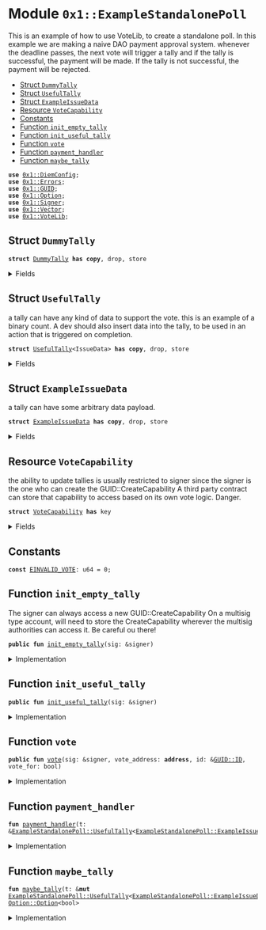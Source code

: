 
<a name="0x1_ExampleStandalonePoll"></a>

# Module `0x1::ExampleStandalonePoll`

This is an example of how to use VoteLib, to create a standalone poll.
In this example we are making a naive DAO payment approval system.
whenever the deadline passes, the next vote will trigger a tally
and if the tally is successful, the payment will be made.
If the tally is not successful, the payment will be rejected.


-  [Struct `DummyTally`](#0x1_ExampleStandalonePoll_DummyTally)
-  [Struct `UsefulTally`](#0x1_ExampleStandalonePoll_UsefulTally)
-  [Struct `ExampleIssueData`](#0x1_ExampleStandalonePoll_ExampleIssueData)
-  [Resource `VoteCapability`](#0x1_ExampleStandalonePoll_VoteCapability)
-  [Constants](#@Constants_0)
-  [Function `init_empty_tally`](#0x1_ExampleStandalonePoll_init_empty_tally)
-  [Function `init_useful_tally`](#0x1_ExampleStandalonePoll_init_useful_tally)
-  [Function `vote`](#0x1_ExampleStandalonePoll_vote)
-  [Function `payment_handler`](#0x1_ExampleStandalonePoll_payment_handler)
-  [Function `maybe_tally`](#0x1_ExampleStandalonePoll_maybe_tally)


<pre><code><b>use</b> <a href="DiemConfig.md#0x1_DiemConfig">0x1::DiemConfig</a>;
<b>use</b> <a href="../../../../../../../DPN/releases/artifacts/current/build/MoveStdlib/docs/Errors.md#0x1_Errors">0x1::Errors</a>;
<b>use</b> <a href="../../../../../../../DPN/releases/artifacts/current/build/MoveStdlib/docs/GUID.md#0x1_GUID">0x1::GUID</a>;
<b>use</b> <a href="../../../../../../../DPN/releases/artifacts/current/build/MoveStdlib/docs/Option.md#0x1_Option">0x1::Option</a>;
<b>use</b> <a href="../../../../../../../DPN/releases/artifacts/current/build/MoveStdlib/docs/Signer.md#0x1_Signer">0x1::Signer</a>;
<b>use</b> <a href="../../../../../../../DPN/releases/artifacts/current/build/MoveStdlib/docs/Vector.md#0x1_Vector">0x1::Vector</a>;
<b>use</b> <a href="Vote.md#0x1_VoteLib">0x1::VoteLib</a>;
</code></pre>



<a name="0x1_ExampleStandalonePoll_DummyTally"></a>

## Struct `DummyTally`



<pre><code><b>struct</b> <a href="Vote.md#0x1_ExampleStandalonePoll_DummyTally">DummyTally</a> <b>has</b> <b>copy</b>, drop, store
</code></pre>



<details>
<summary>Fields</summary>


<dl>
<dt>
<code>dummy_field: bool</code>
</dt>
<dd>

</dd>
</dl>


</details>

<a name="0x1_ExampleStandalonePoll_UsefulTally"></a>

## Struct `UsefulTally`

a tally can have any kind of data to support the vote.
this is an example of a binary count.
A dev should also insert data into the tally, to be used in an
action that is triggered on completion.


<pre><code><b>struct</b> <a href="Vote.md#0x1_ExampleStandalonePoll_UsefulTally">UsefulTally</a>&lt;IssueData&gt; <b>has</b> <b>copy</b>, drop, store
</code></pre>



<details>
<summary>Fields</summary>


<dl>
<dt>
<code>votes_for: u64</code>
</dt>
<dd>

</dd>
<dt>
<code>votes_against: u64</code>
</dt>
<dd>

</dd>
<dt>
<code>voters: vector&lt;<b>address</b>&gt;</code>
</dt>
<dd>

</dd>
<dt>
<code>deadline_epoch: u64</code>
</dt>
<dd>

</dd>
<dt>
<code>tally_result: <a href="../../../../../../../DPN/releases/artifacts/current/build/MoveStdlib/docs/Option.md#0x1_Option_Option">Option::Option</a>&lt;bool&gt;</code>
</dt>
<dd>

</dd>
<dt>
<code>issue_data: IssueData</code>
</dt>
<dd>

</dd>
</dl>


</details>

<a name="0x1_ExampleStandalonePoll_ExampleIssueData"></a>

## Struct `ExampleIssueData`

a tally can have some arbitrary data payload.


<pre><code><b>struct</b> <a href="Vote.md#0x1_ExampleStandalonePoll_ExampleIssueData">ExampleIssueData</a> <b>has</b> <b>copy</b>, drop, store
</code></pre>



<details>
<summary>Fields</summary>


<dl>
<dt>
<code>pay_this_person: <b>address</b></code>
</dt>
<dd>

</dd>
<dt>
<code>amount: u64</code>
</dt>
<dd>

</dd>
<dt>
<code>description: vector&lt;u8&gt;</code>
</dt>
<dd>

</dd>
</dl>


</details>

<a name="0x1_ExampleStandalonePoll_VoteCapability"></a>

## Resource `VoteCapability`

the ability to update tallies is usually restricted to signer
since the signer is the one who can create the GUID::CreateCapability
A third party contract can store that capability to access based on its own vote logic. Danger.


<pre><code><b>struct</b> <a href="Vote.md#0x1_ExampleStandalonePoll_VoteCapability">VoteCapability</a> <b>has</b> key
</code></pre>



<details>
<summary>Fields</summary>


<dl>
<dt>
<code>guid_cap: <a href="../../../../../../../DPN/releases/artifacts/current/build/MoveStdlib/docs/GUID.md#0x1_GUID_CreateCapability">GUID::CreateCapability</a></code>
</dt>
<dd>

</dd>
</dl>


</details>

<a name="@Constants_0"></a>

## Constants


<a name="0x1_ExampleStandalonePoll_EINVALID_VOTE"></a>



<pre><code><b>const</b> <a href="Vote.md#0x1_ExampleStandalonePoll_EINVALID_VOTE">EINVALID_VOTE</a>: u64 = 0;
</code></pre>



<a name="0x1_ExampleStandalonePoll_init_empty_tally"></a>

## Function `init_empty_tally`

The signer can always access a new GUID::CreateCapability
On a multisig type account, will need to store the CreateCapability
wherever the multisig authorities can access it. Be careful ou there!


<pre><code><b>public</b> <b>fun</b> <a href="Vote.md#0x1_ExampleStandalonePoll_init_empty_tally">init_empty_tally</a>(sig: &signer)
</code></pre>



<details>
<summary>Implementation</summary>


<pre><code><b>public</b> <b>fun</b> <a href="Vote.md#0x1_ExampleStandalonePoll_init_empty_tally">init_empty_tally</a>(sig: &signer) {
  <b>let</b> poll = <a href="Vote.md#0x1_VoteLib_new_poll">VoteLib::new_poll</a>&lt;<a href="Vote.md#0x1_ExampleStandalonePoll_DummyTally">DummyTally</a>&gt;();


  <b>let</b> guid_cap = <a href="../../../../../../../DPN/releases/artifacts/current/build/MoveStdlib/docs/GUID.md#0x1_GUID_gen_create_capability">GUID::gen_create_capability</a>(sig);

  <a href="Vote.md#0x1_VoteLib_standalone_init_poll_at_address">VoteLib::standalone_init_poll_at_address</a>&lt;<a href="Vote.md#0x1_ExampleStandalonePoll_DummyTally">DummyTally</a>&gt;(sig, poll);

  <a href="Vote.md#0x1_VoteLib_standalone_propose_ballot">VoteLib::standalone_propose_ballot</a>&lt;<a href="Vote.md#0x1_ExampleStandalonePoll_DummyTally">DummyTally</a>&gt;(&guid_cap, <a href="Vote.md#0x1_ExampleStandalonePoll_DummyTally">DummyTally</a> {})

}
</code></pre>



</details>

<a name="0x1_ExampleStandalonePoll_init_useful_tally"></a>

## Function `init_useful_tally`



<pre><code><b>public</b> <b>fun</b> <a href="Vote.md#0x1_ExampleStandalonePoll_init_useful_tally">init_useful_tally</a>(sig: &signer)
</code></pre>



<details>
<summary>Implementation</summary>


<pre><code><b>public</b> <b>fun</b> <a href="Vote.md#0x1_ExampleStandalonePoll_init_useful_tally">init_useful_tally</a>(sig: &signer) {
  <b>let</b> poll = <a href="Vote.md#0x1_VoteLib_new_poll">VoteLib::new_poll</a>&lt;<a href="Vote.md#0x1_ExampleStandalonePoll_UsefulTally">UsefulTally</a>&lt;<a href="Vote.md#0x1_ExampleStandalonePoll_ExampleIssueData">ExampleIssueData</a>&gt;&gt;();


  <b>let</b> guid_cap = <a href="../../../../../../../DPN/releases/artifacts/current/build/MoveStdlib/docs/GUID.md#0x1_GUID_gen_create_capability">GUID::gen_create_capability</a>(sig);

  <a href="Vote.md#0x1_VoteLib_standalone_init_poll_at_address">VoteLib::standalone_init_poll_at_address</a>&lt;<a href="Vote.md#0x1_ExampleStandalonePoll_UsefulTally">UsefulTally</a>&lt;<a href="Vote.md#0x1_ExampleStandalonePoll_ExampleIssueData">ExampleIssueData</a>&gt;&gt;(sig, poll);

  <b>let</b> t = <a href="Vote.md#0x1_ExampleStandalonePoll_UsefulTally">UsefulTally</a> {
    votes_for: 0,
    votes_against: 0,
    voters: <a href="../../../../../../../DPN/releases/artifacts/current/build/MoveStdlib/docs/Vector.md#0x1_Vector_empty">Vector::empty</a>(),
    deadline_epoch: <a href="DiemConfig.md#0x1_DiemConfig_get_current_epoch">DiemConfig::get_current_epoch</a>() + 7,
    tally_result: <a href="../../../../../../../DPN/releases/artifacts/current/build/MoveStdlib/docs/Option.md#0x1_Option_none">Option::none</a>&lt;bool&gt;(),
    issue_data: <a href="Vote.md#0x1_ExampleStandalonePoll_ExampleIssueData">ExampleIssueData</a> {
      pay_this_person: @0xDEADBEEF,
      amount: 0,
      description: b"hello world",
    }
  };

  <a href="Vote.md#0x1_VoteLib_standalone_propose_ballot">VoteLib::standalone_propose_ballot</a>&lt;<a href="Vote.md#0x1_ExampleStandalonePoll_UsefulTally">UsefulTally</a>&lt;<a href="Vote.md#0x1_ExampleStandalonePoll_ExampleIssueData">ExampleIssueData</a>&gt;&gt;(&guid_cap, t);

  // store the capability in the account so it can be used later by someone other than the owner of the account. (e.g. a voter.)
  <b>move_to</b>(sig, <a href="Vote.md#0x1_ExampleStandalonePoll_VoteCapability">VoteCapability</a> { guid_cap });
}
</code></pre>



</details>

<a name="0x1_ExampleStandalonePoll_vote"></a>

## Function `vote`



<pre><code><b>public</b> <b>fun</b> <a href="Vote.md#0x1_ExampleStandalonePoll_vote">vote</a>(sig: &signer, vote_address: <b>address</b>, id: &<a href="../../../../../../../DPN/releases/artifacts/current/build/MoveStdlib/docs/GUID.md#0x1_GUID_ID">GUID::ID</a>, vote_for: bool)
</code></pre>



<details>
<summary>Implementation</summary>


<pre><code><b>public</b> <b>fun</b> <a href="Vote.md#0x1_ExampleStandalonePoll_vote">vote</a>(sig: &signer, vote_address: <b>address</b>, id: &<a href="../../../../../../../DPN/releases/artifacts/current/build/MoveStdlib/docs/GUID.md#0x1_GUID_ID">GUID::ID</a>, vote_for: bool) <b>acquires</b> <a href="Vote.md#0x1_ExampleStandalonePoll_VoteCapability">VoteCapability</a> {

  // get the <a href="../../../../../../../DPN/releases/artifacts/current/build/MoveStdlib/docs/GUID.md#0x1_GUID">GUID</a> capability stored here
  <b>let</b> cap = &<b>borrow_global</b>&lt;<a href="Vote.md#0x1_ExampleStandalonePoll_VoteCapability">VoteCapability</a>&gt;(vote_address).guid_cap;

  <b>let</b> (found, _idx, status_enum, is_completed) = <a href="Vote.md#0x1_VoteLib_standalone_find_anywhere">VoteLib::standalone_find_anywhere</a>&lt;<a href="Vote.md#0x1_ExampleStandalonePoll_UsefulTally">UsefulTally</a>&lt;<a href="Vote.md#0x1_ExampleStandalonePoll_ExampleIssueData">ExampleIssueData</a>&gt;&gt;(cap, id);

  <b>assert</b>!(found, <a href="../../../../../../../DPN/releases/artifacts/current/build/MoveStdlib/docs/Errors.md#0x1_Errors_invalid_argument">Errors::invalid_argument</a>(<a href="Vote.md#0x1_ExampleStandalonePoll_EINVALID_VOTE">EINVALID_VOTE</a>));
  <b>assert</b>!(!is_completed, <a href="../../../../../../../DPN/releases/artifacts/current/build/MoveStdlib/docs/Errors.md#0x1_Errors_invalid_argument">Errors::invalid_argument</a>(<a href="Vote.md#0x1_ExampleStandalonePoll_EINVALID_VOTE">EINVALID_VOTE</a>));
  // is a pending ballot
  <b>assert</b>!(status_enum == 0, <a href="../../../../../../../DPN/releases/artifacts/current/build/MoveStdlib/docs/Errors.md#0x1_Errors_invalid_argument">Errors::invalid_argument</a>(<a href="Vote.md#0x1_ExampleStandalonePoll_EINVALID_VOTE">EINVALID_VOTE</a>));



  // check signer did not already vote
  <b>let</b> t = <a href="Vote.md#0x1_VoteLib_standalone_get_tally_copy">VoteLib::standalone_get_tally_copy</a>&lt;<a href="Vote.md#0x1_ExampleStandalonePoll_UsefulTally">UsefulTally</a>&lt;<a href="Vote.md#0x1_ExampleStandalonePoll_ExampleIssueData">ExampleIssueData</a>&gt;&gt;(cap, id);

  // check <b>if</b> the signer <b>has</b> already voted
  <b>let</b> signer_addr = <a href="../../../../../../../DPN/releases/artifacts/current/build/MoveStdlib/docs/Signer.md#0x1_Signer_address_of">Signer::address_of</a>(sig);
  <b>let</b> found = <a href="../../../../../../../DPN/releases/artifacts/current/build/MoveStdlib/docs/Vector.md#0x1_Vector_contains">Vector::contains</a>(&t.voters, &signer_addr);
  <b>assert</b>!(!found, <a href="../../../../../../../DPN/releases/artifacts/current/build/MoveStdlib/docs/Errors.md#0x1_Errors_invalid_argument">Errors::invalid_argument</a>(0));

  <b>if</b> (vote_for) {
    t.votes_for = t.votes_for + 1;
  } <b>else</b> {
    t.votes_against = t.votes_against + 1;
  };


  // add the signer <b>to</b> the list of voters
  <a href="../../../../../../../DPN/releases/artifacts/current/build/MoveStdlib/docs/Vector.md#0x1_Vector_push_back">Vector::push_back</a>(&<b>mut</b> t.voters, signer_addr);


  // <b>update</b> the tally

  <a href="Vote.md#0x1_ExampleStandalonePoll_maybe_tally">maybe_tally</a>(&<b>mut</b> t);

  // <b>update</b> the ballot
  <a href="Vote.md#0x1_VoteLib_standalone_update_tally">VoteLib::standalone_update_tally</a>&lt;<a href="Vote.md#0x1_ExampleStandalonePoll_UsefulTally">UsefulTally</a>&lt;<a href="Vote.md#0x1_ExampleStandalonePoll_ExampleIssueData">ExampleIssueData</a>&gt;&gt;(cap, id,  <b>copy</b> t);


  <b>if</b> (<a href="../../../../../../../DPN/releases/artifacts/current/build/MoveStdlib/docs/Option.md#0x1_Option_is_some">Option::is_some</a>(&t.tally_result)) {
    <b>let</b> passed = *<a href="../../../../../../../DPN/releases/artifacts/current/build/MoveStdlib/docs/Option.md#0x1_Option_borrow">Option::borrow</a>(&t.tally_result);
    <b>let</b> status_enum = <b>if</b> (passed) {
      // run the payment handler
      <a href="Vote.md#0x1_ExampleStandalonePoll_payment_handler">payment_handler</a>(&t);
      1 // approved
    } <b>else</b> {

      2 // rejected
    };
    // since we have a result lets <b>update</b> the <a href="Vote.md#0x1_VoteLib">VoteLib</a> state
    <a href="Vote.md#0x1_VoteLib_standalone_complete_and_move">VoteLib::standalone_complete_and_move</a>&lt;<a href="Vote.md#0x1_ExampleStandalonePoll_UsefulTally">UsefulTally</a>&lt;<a href="Vote.md#0x1_ExampleStandalonePoll_ExampleIssueData">ExampleIssueData</a>&gt;&gt;(cap, id, status_enum);

  }




}
</code></pre>



</details>

<a name="0x1_ExampleStandalonePoll_payment_handler"></a>

## Function `payment_handler`



<pre><code><b>fun</b> <a href="Vote.md#0x1_ExampleStandalonePoll_payment_handler">payment_handler</a>(t: &<a href="Vote.md#0x1_ExampleStandalonePoll_UsefulTally">ExampleStandalonePoll::UsefulTally</a>&lt;<a href="Vote.md#0x1_ExampleStandalonePoll_ExampleIssueData">ExampleStandalonePoll::ExampleIssueData</a>&gt;)
</code></pre>



<details>
<summary>Implementation</summary>


<pre><code><b>fun</b> <a href="Vote.md#0x1_ExampleStandalonePoll_payment_handler">payment_handler</a>(t: &<a href="Vote.md#0x1_ExampleStandalonePoll_UsefulTally">UsefulTally</a>&lt;<a href="Vote.md#0x1_ExampleStandalonePoll_ExampleIssueData">ExampleIssueData</a>&gt;) {

      // do the action
      // pay the person


    <b>let</b> _payee = t.issue_data.pay_this_person;
    <b>let</b> _amount = t.issue_data.amount;
    <b>let</b> _description = *&t.issue_data.description;
    // MAKE THE PAYMENT.
}
</code></pre>



</details>

<a name="0x1_ExampleStandalonePoll_maybe_tally"></a>

## Function `maybe_tally`



<pre><code><b>fun</b> <a href="Vote.md#0x1_ExampleStandalonePoll_maybe_tally">maybe_tally</a>(t: &<b>mut</b> <a href="Vote.md#0x1_ExampleStandalonePoll_UsefulTally">ExampleStandalonePoll::UsefulTally</a>&lt;<a href="Vote.md#0x1_ExampleStandalonePoll_ExampleIssueData">ExampleStandalonePoll::ExampleIssueData</a>&gt;): <a href="../../../../../../../DPN/releases/artifacts/current/build/MoveStdlib/docs/Option.md#0x1_Option_Option">Option::Option</a>&lt;bool&gt;
</code></pre>



<details>
<summary>Implementation</summary>


<pre><code><b>fun</b> <a href="Vote.md#0x1_ExampleStandalonePoll_maybe_tally">maybe_tally</a>(t: &<b>mut</b> <a href="Vote.md#0x1_ExampleStandalonePoll_UsefulTally">UsefulTally</a>&lt;<a href="Vote.md#0x1_ExampleStandalonePoll_ExampleIssueData">ExampleIssueData</a>&gt;): <a href="../../../../../../../DPN/releases/artifacts/current/build/MoveStdlib/docs/Option.md#0x1_Option">Option</a>&lt;bool&gt; {
  // check <b>if</b> the tally is complete
  // <b>if</b> so, <b>move</b> the tally <b>to</b> the completed list
  // <b>if</b> not, do nothing

  <b>if</b> (<a href="DiemConfig.md#0x1_DiemConfig_get_current_epoch">DiemConfig::get_current_epoch</a>() &gt; t.deadline_epoch) {
    // tally is complete
    // <b>move</b> the tally <b>to</b> the completed list
    // call the action
    <b>if</b> (t.votes_for &gt; t.votes_against) {
      t.tally_result = <a href="../../../../../../../DPN/releases/artifacts/current/build/MoveStdlib/docs/Option.md#0x1_Option_some">Option::some</a>(<b>true</b>);
    } <b>else</b> {
      t.tally_result = <a href="../../../../../../../DPN/releases/artifacts/current/build/MoveStdlib/docs/Option.md#0x1_Option_some">Option::some</a>(<b>false</b>);
    }

  };

  *&t.tally_result

}
</code></pre>



</details>
